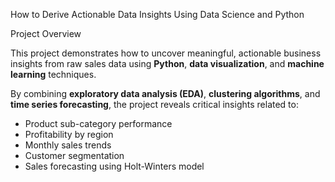  How to Derive Actionable Data Insights Using Data Science and Python

 Project Overview

This project demonstrates how to uncover meaningful, actionable business insights from raw sales data using **Python**, **data visualization**, and **machine learning** techniques.

By combining **exploratory data analysis (EDA)**, **clustering algorithms**, and **time series forecasting**, the project reveals critical insights related to:
- Product sub-category performance
- Profitability by region
- Monthly sales trends
- Customer segmentation
- Sales forecasting using Holt-Winters model
